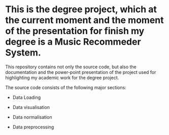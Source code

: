 # This is the degree project, which at the current moment and the moment of the presentation for finish my degree is a Music Recommeder System.

This repository contains not only the source code, but also the documentation and the power-point presentation of the project used for highlighting my academic work for the degree project.

The source code consists of the following major sections:

- Data Loading

- Data visualisation

- Data normalisation

- Data preprocessing
